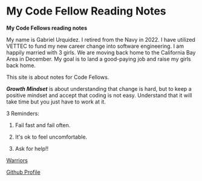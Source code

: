 # My Code Fellow Reading Notes
 
**My Code Fellows reading notes**

My name is Gabriel Urquidez.  I retired from the Navy in 2022. I have utilized VETTEC to fund my new career change into software engineering. I am happily married with 3 girls. We are moving back home to the California Bay Area in December.  My goal is to land a good-paying job and raise my girls back home.  

This site is about notes for Code Fellows.

***Growth Mindset*** is about understanding that change is hard, but to keep a positive mindset and accept that coding is not easy. Understand that it will take time but you just have to work at it. 

3 Reminders:

1. Fail fast and fail often.

1. It's ok to feel uncomfortable.

1. Ask for help!!

[Warriors](https://www.google.com/url?sa=i&url=https%3A%2F%2Fwww.youtube.com%2Fwarriors&psig=AOvVaw2_ZuU2DcQnrabg3QddjAmE&ust=1696962579600000&source=images&cd=vfe&opi=89978449&ved=0CBAQjRxqFwoTCICpqLXM6YEDFQAAAAAdAAAAABAD)

[Github Profile](https://github.com/sailorgabe)

